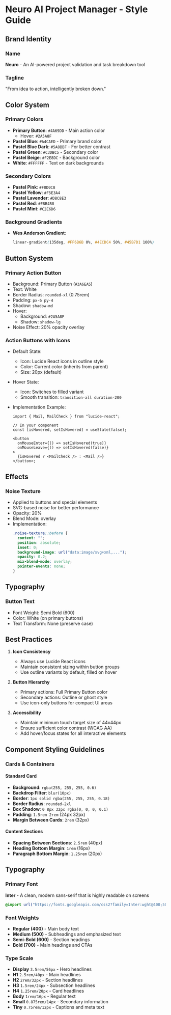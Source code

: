 # Neuro AI Project Manager - Style Guide

## Brand Identity

### Name

**Neuro** - An AI-powered project validation and task breakdown tool

### Tagline

"From idea to action, intelligently broken down."

## Color System

### Primary Colors

- **Primary Button**: `#4A69DD` - Main action color
  - Hover: `#2A5A8F`
- **Pastel Blue**: `#A4CAED` - Primary brand color
- **Pastel Blue Dark**: `#5A8BBF` - For better contrast
- **Pastel Green**: `#C3DBC5` - Secondary color
- **Pastel Beige**: `#F2E8DC` - Background color
- **White**: `#FFFFFF` - Text on dark backgrounds

### Secondary Colors

- **Pastel Pink**: `#F8D0C8`
- **Pastel Yellow**: `#F5E3A4`
- **Pastel Lavender**: `#D8C8E3`
- **Pastel Red**: `#E8B4B8`
- **Pastel Mint**: `#C2E6D6`

### Background Gradients

- **Wes Anderson Gradient**:
  ```css
  linear-gradient(135deg, #FF6B6B 0%, #4ECDC4 50%, #45B7D1 100%)
  ```

## Button System

### Primary Action Button

- Background: Primary Button (`#3A6EA5`)
- Text: White
- Border Radius: `rounded-xl` (0.75rem)
- Padding: `px-6 py-4`
- Shadow: `shadow-md`
- Hover:
  - Background: `#2A5A8F`
  - Shadow: `shadow-lg`
- Noise Effect: 20% opacity overlay

### Action Buttons with Icons

- Default State:
  - Icon: Lucide React icons in outline style
  - Color: Current color (inherits from parent)
  - Size: 20px (default)
- Hover State:
  - Icon: Switches to filled variant
  - Smooth transition: `transition-all duration-200`
- Implementation Example:

  ```tsx
  import { Mail, MailCheck } from "lucide-react";

  // In your component
  const [isHovered, setIsHovered] = useState(false);

  <button
    onMouseEnter={() => setIsHovered(true)}
    onMouseLeave={() => setIsHovered(false)}
  >
    {isHovered ? <MailCheck /> : <Mail />}
  </button>;
  ```

## Effects

### Noise Texture

- Applied to buttons and special elements
- SVG-based noise for better performance
- Opacity: 20%
- Blend Mode: overlay
- Implementation:
  ```css
  .noise-texture::before {
    content: "";
    position: absolute;
    inset: 0;
    background-image: url("data:image/svg+xml,...");
    opacity: 0.2;
    mix-blend-mode: overlay;
    pointer-events: none;
  }
  ```

## Typography

### Button Text

- Font Weight: Semi Bold (600)
- Color: White (on primary buttons)
- Text Transform: None (preserve case)

## Best Practices

1. **Icon Consistency**

   - Always use Lucide React icons
   - Maintain consistent sizing within button groups
   - Use outline variants by default, filled on hover

2. **Button Hierarchy**

   - Primary actions: Full Primary Button color
   - Secondary actions: Outline or ghost style
   - Use icon-only buttons for compact UI areas

3. **Accessibility**
   - Maintain minimum touch target size of 44x44px
   - Ensure sufficient color contrast (WCAG AA)
   - Add hover/focus states for all interactive elements

## Component Styling Guidelines

### Cards & Containers

#### Standard Card

- **Background**: `rgba(255, 255, 255, 0.6)`
- **Backdrop Filter**: `blur(10px)`
- **Border**: `1px solid rgba(255, 255, 255, 0.18)`
- **Border Radius**: `rounded-2xl`
- **Box Shadow**: `0 8px 32px rgba(0, 0, 0, 0.1)`
- **Padding**: `1.5rem 2rem` (24px 32px)
- **Margin Between Cards**: `2rem` (32px)

#### Content Sections

- **Spacing Between Sections**: `2.5rem` (40px)
- **Heading Bottom Margin**: `1rem` (16px)
- **Paragraph Bottom Margin**: `1.25rem` (20px)

## Typography

### Primary Font

**Inter** - A clean, modern sans-serif that is highly readable on screens

```css
@import url("https://fonts.googleapis.com/css2?family=Inter:wght@400;500;600;700&display=swap");
```

### Font Weights

- **Regular (400)** - Main body text
- **Medium (500)** - Subheadings and emphasized text
- **Semi-Bold (600)** - Section headings
- **Bold (700)** - Main headings and CTAs

### Type Scale

- **Display** `3.5rem/56px` - Hero headlines
- **H1** `2.5rem/40px` - Main headlines
- **H2** `2rem/32px` - Section headlines
- **H3** `1.5rem/24px` - Subsection headlines
- **H4** `1.25rem/20px` - Card headlines
- **Body** `1rem/16px` - Regular text
- **Small** `0.875rem/14px` - Secondary information
- **Tiny** `0.75rem/12px` - Captions and meta text
